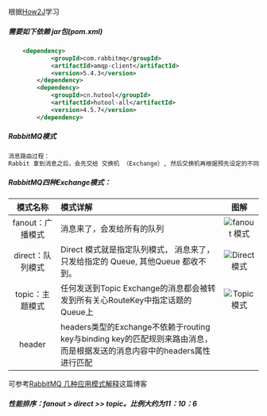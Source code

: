根据[How2J]学习

[How2J]: https://how2j.cn/k/message/message-rabbitmq/2029.html	"RabbitMQ学习"

##### 需要如下依赖 jar包(pom.xml)

```xml
 	<dependency>
            <groupId>com.rabbitmq</groupId>
            <artifactId>amqp-client</artifactId>
            <version>5.4.3</version>
        </dependency>
        <dependency>
            <groupId>cn.hutool</groupId>
            <artifactId>hutool-all</artifactId>
            <version>4.5.7</version>
        </dependency>
```

##### RabbitMQ模式

```markdown
消息路由过程：
Rabbit 拿到消息之后，会先交给 交换机 （Exchange）, 然后交换机再根据预先设定的不同绑定( Bindings )策略，来确定要发给哪个队列。
```



##### RabbitMQ四种Exchange模式：

|     模式名称     | 模式详解                                                     |                         图解                          |
| :--------------: | :----------------------------------------------------------- | :---------------------------------------------------: |
| fanout：广播模式 | 消息来了，会发给所有的队列                                   | ![fanout 模式](https://stepimagewm.how2j.cn/9237.png) |
| direct：队列模式 | Direct 模式就是指定队列模式， 消息来了，只发给指定的 Queue, 其他Queue 都收不到。 | ![Direct 模式](https://stepimagewm.how2j.cn/9238.png) |
| topic：主题模式  | 任何发送到Topic Exchange的消息都会被转发到所有关心RouteKey中指定话题的Queue上 | ![Topic 模式](https://stepimagewm.how2j.cn/9239.png)  |
|      header      | headers类型的Exchange不依赖于routing key与binding key的匹配规则来路由消息，而是根据发送的消息内容中的headers属性进行匹配 |                                                       |

可参考[RabbitMQ 几种应用模式解释]这篇博客

[RabbitMQ 几种应用模式解释]: https://my.oschina.net/uwith/blog/3018649	"RabbitMQ几种应用模式解释"

 

###### **性能排序：fanout > direct >> topic。比例大约为11：10：6**

